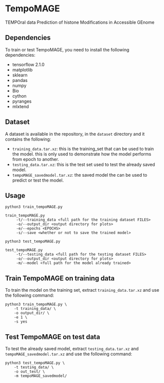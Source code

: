# TempoMAGE
TEMPOral data Prediction of histone Modifications in Accessible GEnome

## Dependencies
To train or test TempoMAGE, you need to install the following dependencies:
- tensorflow 2.1.0
- matplotlib
- sklearn
- pandas
- numpy
- Bio
- cython
- pyranges
- mlxtend

## Dataset
A dataset is available in the repository, in the `dataset` directory and it contains the following:
- `training_data.tar.xz`: this is the training_set that can be used to train the model. this is only used to demonstrate how the model performs from epoch to another.
- `testing_data.tar.xz`: this is the test set used to test the already saved model.
- `tempoMAGE_savedmodel.tar.xz`: the saved model the can be used to predict or test the model.

## Usage
`python3 train_tempoMAGE.py`
```
train_tempoMAGE.py 
     -t/--training_data <full path for the training dataset FILES>
     -o/--output_dir <output directory for plots>
     -e/--epochs <EPOCHS>
     -s/--save <whether or not to save the trained model>
```

`python3 test_tempoMAGE.py`
```
test_tempoMAGE.py 
     -t/--testing_data <full path for the testing dataset FILES>
     -o/--output_dir <output directory for plots>
     -m/--model <full path for the model already trained>
```

## Train TempoMAGE on training data
To train the model on the training set, extract `training_data.tar.xz` and use the following command:

```
python3 train_tempoMAGE.py \
    -t training_data/ \
    -o output_dir/ \
    -e 1 \
    -s yes
```

## Test TempoMAGE on test data
To test the already saved model, extract `testing_data.tar.xz` and `tempoMAGE_savedmodel.tar.xz` and use the following command:

```
python3 test_tempoMAGE.py \
    -t testing_data/ \
    -o out_test/ \
    -m tempoMAGE_savedmodel/
```